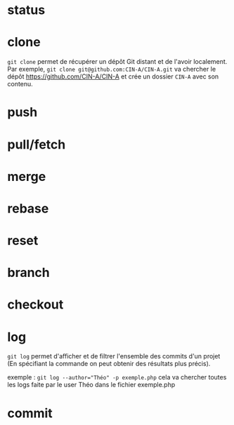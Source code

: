 # status
# clone
`git clone` permet de récupérer un dépôt Git distant et de l'avoir localement. Par exemple, `git clone git@github.com:CIN-A/CIN-A.git` va chercher le dépôt https://github.com/CIN-A/CIN-A et crée un dossier `CIN-A` avec son contenu.
# push
# pull/fetch
# merge
# rebase
# reset
# branch
# checkout
# log
`git log` permet d'afficher et de filtrer l'ensemble des commits d'un projet (En spécifiant la commande on peut obtenir des résultats plus précis).

exemple : `git log --author="Théo" -p exemple.php` cela va chercher toutes les logs faite par le user Théo dans le fichier exemple.php
# commit
